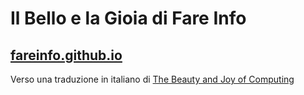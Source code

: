 # Il Bello e la Gioia di Fare Info

## [fareinfo.github.io](https://fareinfo.github.io/)

Verso una traduzione in italiano di [The Beauty and Joy of Computing](https://github.com/bjc-edc/bjc-r)
